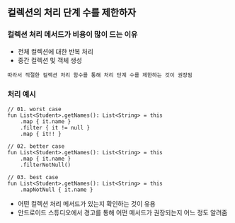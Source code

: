 ## 컬렉션의 처리 단계 수를 제한하자
### 컬렉션 처리 메서드가 비용이 많이 드는 이유
- 전체 컬렉션에 대한 반복 처리
- 중간 컬렉션 및 객체 생성

```
따라서 적절한 컬렉션 처리 함수를 통해 처리 단계 수를 제한하는 것이 권장됨
```

### 처리 예시
```
// 01. worst case
fun List<Student>.getNames(): List<String> = this
    .map { it.name }
    .filter { it != null }
    .map { it!! }

// 02. better case
fun List<Student>.getNames(): List<String> = this
    .map { it.name }
    .filterNotNull()

// 03. best case
fun List<Student>.getNames(): List<String> = this
    .mapNotNull { it.name }
```
- 어떤 컬렉션 처리 메서드가 있는지 확인하는 것이 유용
- 안드로이드 스튜디오에서 경고를 통해 어떤 메서드가 권장되는지 어느 정도 알려줌

